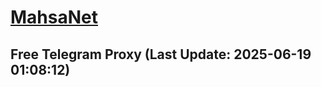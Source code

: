 
# [MahsaNet](https://t.me/mahsa_net)
## Free Telegram Proxy (Last Update: 2025-06-19 01:08:12)

    
